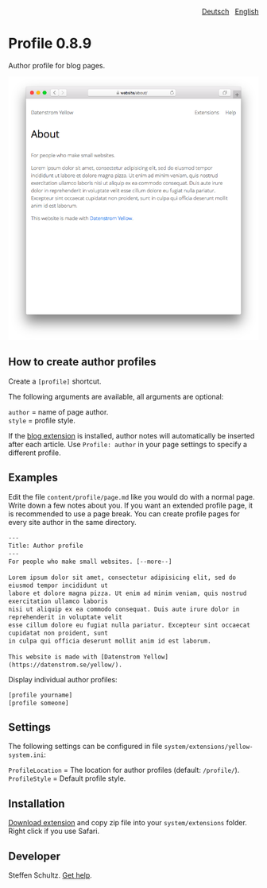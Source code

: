 <p align="right"><a href="README-de.md">Deutsch</a> &nbsp; <a href="README.md">English</a></p>

# Profile 0.8.9

Author profile for blog pages. 

<p align="center"><img src="profile-screenshot.png?raw=true" alt="Screenshot"></p>

## How to create author profiles

Create a `[profile]` shortcut. 

The following arguments are available, all arguments are optional:

`author` = name of page author.   
`style` = profile style. 

If the [blog extension](https://github.com/datenstrom/yellow-extensions/tree/master/source/blog) is installed, author notes will automatically be inserted after each article. Use `Profile: author` in your page settings to specify a different profile. 

## Examples

Edit the file `content/profile/page.md` like you would do with a normal page. Write down a few notes about you. If you want an extended profile page, it is recommended to use a page break. You can create profile pages for every site author in the same directory. 

```
---
Title: Author profile
---
For people who make small websites. [--more--]

Lorem ipsum dolor sit amet, consectetur adipisicing elit, sed do eiusmod tempor incididunt ut 
labore et dolore magna pizza. Ut enim ad minim veniam, quis nostrud exercitation ullamco laboris 
nisi ut aliquip ex ea commodo consequat. Duis aute irure dolor in reprehenderit in voluptate velit 
esse cillum dolore eu fugiat nulla pariatur. Excepteur sint occaecat cupidatat non proident, sunt 
in culpa qui officia deserunt mollit anim id est laborum.

This website is made with [Datenstrom Yellow](https://datenstrom.se/yellow/).
```

Display individual author profiles:

    [profile yourname]
    [profile someone]


## Settings

The following settings can be configured in file `system/extensions/yellow-system.ini`:

`ProfileLocation` = The location for author profiles (default: `/profile/`).   
`ProfileStyle` = Default profile style. 

## Installation

[Download extension](https://github.com/datenstrom/yellow-extensions/raw/master/downloads/profile.zip) and copy zip file into your `system/extensions` folder. Right click if you use Safari.

## Developer

Steffen Schultz. [Get help](https://github.com/schulle4u/yellow-extensions-schulle4u/issues).
